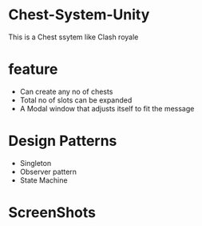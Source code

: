 # Chest-System-Unity
 This is a Chest ssytem like Clash royale
 
# feature
- Can create any no of chests
- Total no of slots can be expanded
- A Modal window that adjusts itself to fit the message 

# Design Patterns
- Singleton
- Observer pattern
- State Machine

# ScreenShots

